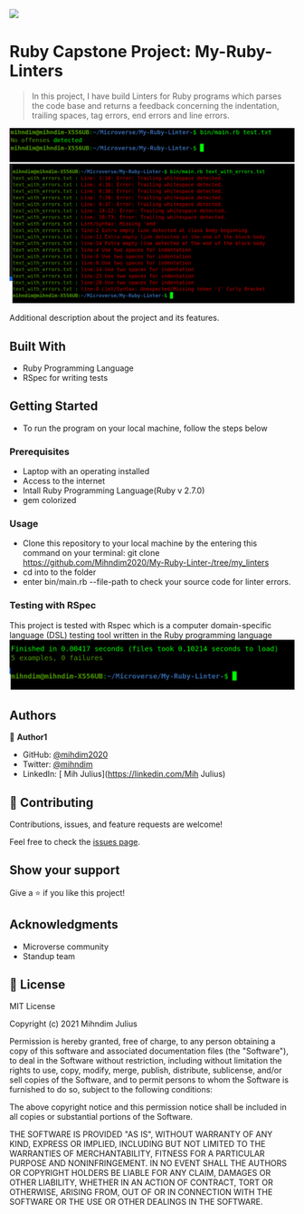 ![](https://img.shields.io/badge/Microverse-blueviolet)

# Ruby Capstone Project: My-Ruby-Linters

> In this project, I have build Linters for Ruby programs which parses the code base and returns a feedback concerning the indentation, trailing spaces, tag errors, end errors and line errors.

![screenshot](images/no_offenses.png)
![screenshot](images/error_file.png)

Additional description about the project and its features.

## Built With

- Ruby Programming Language 
- RSpec for writing tests

## Getting Started
- To run the program on your local machine, follow the steps below

### Prerequisites
- Laptop with an operating installed
- Access to the internet
- Intall Ruby Programming Language(Ruby v 2.7.0)
- gem colorized

### Usage
- Clone this repository to your local machine by the entering this command on your terminal: git clone https://github.com/Mihndim2020/My-Ruby-Linter-/tree/my_linters
- cd into to the folder 
- enter bin/main.rb --file-path to check your source code for linter errors. 

### Testing with RSpec
This project is tested with Rspec which is a computer domain-specific language (DSL) testing tool written in the Ruby programming language
![screenshot](images/respec.png)

## Authors

👤 **Author1**

- GitHub: [@mihdim2020](https://github.com/@mihdim2020)
- Twitter: [ @mihndim](https://twitter.com/@mihndim)
- LinkedIn: [ Mih Julius](https://linkedin.com/Mih Julius)


## 🤝 Contributing

Contributions, issues, and feature requests are welcome!

Feel free to check the [issues page](issues/).

## Show your support

Give a ⭐️ if you like this project!

## Acknowledgments

- Microverse community
- Standup team

## 📝 License

MIT License

Copyright (c) 2021 Mihndim Julius

Permission is hereby granted, free of charge, to any person obtaining a copy
of this software and associated documentation files (the "Software"), to deal
in the Software without restriction, including without limitation the rights
to use, copy, modify, merge, publish, distribute, sublicense, and/or sell
copies of the Software, and to permit persons to whom the Software is
furnished to do so, subject to the following conditions:

The above copyright notice and this permission notice shall be included in all
copies or substantial portions of the Software.

THE SOFTWARE IS PROVIDED "AS IS", WITHOUT WARRANTY OF ANY KIND, EXPRESS OR
IMPLIED, INCLUDING BUT NOT LIMITED TO THE WARRANTIES OF MERCHANTABILITY,
FITNESS FOR A PARTICULAR PURPOSE AND NONINFRINGEMENT. IN NO EVENT SHALL THE
AUTHORS OR COPYRIGHT HOLDERS BE LIABLE FOR ANY CLAIM, DAMAGES OR OTHER
LIABILITY, WHETHER IN AN ACTION OF CONTRACT, TORT OR OTHERWISE, ARISING FROM,
OUT OF OR IN CONNECTION WITH THE SOFTWARE OR THE USE OR OTHER DEALINGS IN THE
SOFTWARE.
